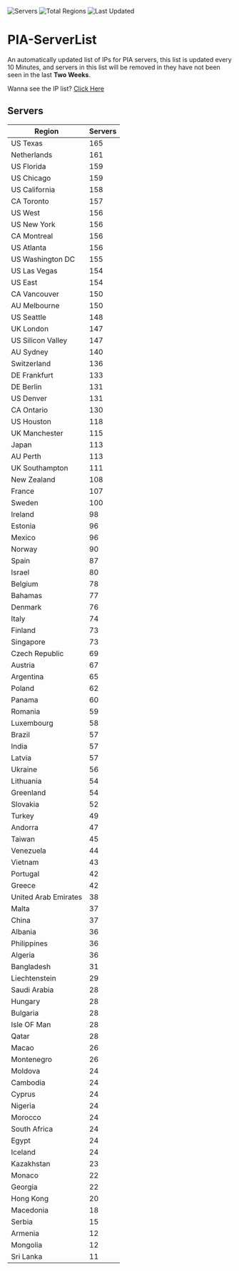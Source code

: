 ![Servers](https://img.shields.io/badge/Servers-7,430-darkgreen)
![Total Regions](https://img.shields.io/badge/Total_Regions-97-darkgreen)
![Last Updated](https://img.shields.io/badge/Last_Updated-December_13_2024_09:01_EST-darkgreen)

# PIA-ServerList
An automatically updated list of IPs for PIA servers, this list is updated every 10 Minutes, and servers in this list will be removed in they have not been seen in the last **Two Weeks**.

Wanna see the IP list? [Click Here](./servers.json)

## Servers
| Region               | Servers |
|----------------------|---------|
| US Texas | 165 |
| Netherlands | 161 |
| US Florida | 159 |
| US Chicago | 159 |
| US California | 158 |
| CA Toronto | 157 |
| US West | 156 |
| US New York | 156 |
| CA Montreal | 156 |
| US Atlanta | 156 |
| US Washington DC | 155 |
| US Las Vegas | 154 |
| US East | 154 |
| CA Vancouver | 150 |
| AU Melbourne | 150 |
| US Seattle | 148 |
| UK London | 147 |
| US Silicon Valley | 147 |
| AU Sydney | 140 |
| Switzerland | 136 |
| DE Frankfurt | 133 |
| DE Berlin | 131 |
| US Denver | 131 |
| CA Ontario | 130 |
| US Houston | 118 |
| UK Manchester | 115 |
| Japan | 113 |
| AU Perth | 113 |
| UK Southampton | 111 |
| New Zealand | 108 |
| France | 107 |
| Sweden | 100 |
| Ireland | 98 |
| Estonia | 96 |
| Mexico | 96 |
| Norway | 90 |
| Spain | 87 |
| Israel | 80 |
| Belgium | 78 |
| Bahamas | 77 |
| Denmark | 76 |
| Italy | 74 |
| Finland | 73 |
| Singapore | 73 |
| Czech Republic | 69 |
| Austria | 67 |
| Argentina | 65 |
| Poland | 62 |
| Panama | 60 |
| Romania | 59 |
| Luxembourg | 58 |
| Brazil | 57 |
| India | 57 |
| Latvia | 57 |
| Ukraine | 56 |
| Lithuania | 54 |
| Greenland | 54 |
| Slovakia | 52 |
| Turkey | 49 |
| Andorra | 47 |
| Taiwan | 45 |
| Venezuela | 44 |
| Vietnam | 43 |
| Portugal | 42 |
| Greece | 42 |
| United Arab Emirates | 38 |
| Malta | 37 |
| China | 37 |
| Albania | 36 |
| Philippines | 36 |
| Algeria | 36 |
| Bangladesh | 31 |
| Liechtenstein | 29 |
| Saudi Arabia | 28 |
| Hungary | 28 |
| Bulgaria | 28 |
| Isle OF Man | 28 |
| Qatar | 28 |
| Macao | 26 |
| Montenegro | 26 |
| Moldova | 24 |
| Cambodia | 24 |
| Cyprus | 24 |
| Nigeria | 24 |
| Morocco | 24 |
| South Africa | 24 |
| Egypt | 24 |
| Iceland | 24 |
| Kazakhstan | 23 |
| Monaco | 22 |
| Georgia | 22 |
| Hong Kong | 20 |
| Macedonia | 18 |
| Serbia | 15 |
| Armenia | 12 |
| Mongolia | 12 |
| Sri Lanka | 11 |